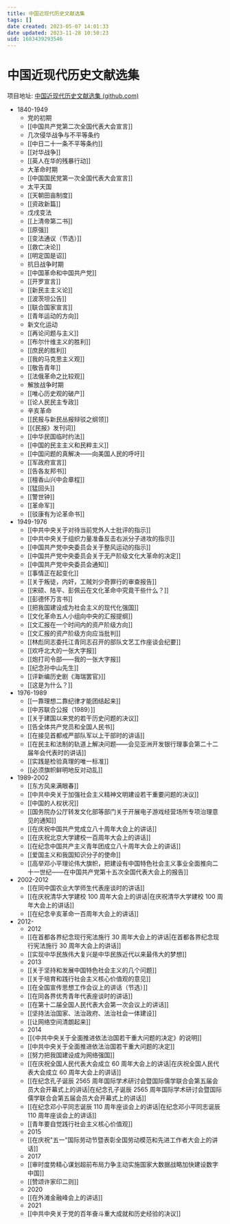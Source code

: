 ```yaml
---
title: 中国近现代历史文献选集
tags: []
date created: 2023-05-07 14:01:33
date updated: 2023-11-28 10:50:23
uid: 1683439293546
---
```


# 中国近现代历史文献选集

项目地址: [中国近现代历史文献选集 (github.com)](https://github.com/sdlyyxy/Chinese-Modern-Contemporary-History-Anthology)

- 1840-1949
  - 党的初期
  - [[中国共产党第二次全国代表大会宣言]]
  - 几次侵华战争与不平等条约
  - [[中日二十一条不平等条约]]
  - [[对华战争]]
  - [[英人在华的残暴行动]]
  - 大革命时期
  - [[中国国民党第一次全国代表大会宣言]]
  - 太平天国
  - [[天朝田亩制度]]
  - [[资政新篇]]
  - 戊戌变法
  - [[上清帝第二书]]
  - [[原强]]
  - [[变法通议（节选）]]
  - [[救亡决论]]
  - [[明定国是诏]]
  - 抗日战争时期
  - [[中国革命和中国共产党]]
  - [[开罗宣言]]
  - [[新民主主义论]]
  - [[波茨坦公告]]
  - [[联合国家宣言]]
  - [[青年运动的方向]]
  - 新文化运动
  - [[再论问题与主义]]
  - [[布尔什维主义的胜利]]
  - [[庶民的胜利]]
  - [[我的马克思主义观]]
  - [[敬告青年]]
  - [[法俄革命之比较观]]
  - 解放战争时期
  - [[唯心历史观的破产]]
  - [[论人民民主专政]]
  - 辛亥革命
  - [[民报与新民丛报辩驳之纲领]]
  - [[《民报》发刊词]]
  - [[中华民国临时约法]]
  - [[中国的民主主义和民粹主义]]
  - [[中国问题的真解决——向美国人民的呼吁]]
  - [[军政府宣言]]
  - [[告各友邦书]]
  - [[檀香山兴中会章程]]
  - [[猛回头]]
  - [[警世钟]]
  - [[革命军]]
  - [[驳康有为论革命书]]
- 1949-1976
  - [[中共中央关于对待当前党外人士批评的指示]]
  - [[中共中央关于组织力量准备反击右派分子进攻的指示]]
  - [[中国共产党中央委员会关于整风运动的指示]]
  - [[中国共产党中央委员会关于无产阶级文化大革命的决定]]
  - [[中国共产党中央委员会通知]]
  - [[事情正在起变化]]
  - [[关于叛徒，内奸，工贼刘少奇罪行的审查报告]]
  - [[宋硕、陆平、彭佩云在文化革命中究竟干些什么？]]
  - [[彭德怀万言书]]
  - [[把我国建设成为社会主义的现代化强国]]
  - [[文化革命五人小组向中央的汇报提纲]]
  - [[文汇报在一个时间内的资产阶级方向]]
  - [[文汇报的资产阶级方向应当批判]]
  - [[林彪同志委托江青同志召开的部队文艺工作座谈会纪要]]
  - [[欢呼北大的一张大字报]]
  - [[炮打司令部——我的一张大字报]]
  - [[纪念孙中山先生]]
  - [[评新编历史剧《海瑞罢官》]]
  - [[这是为什么？]]
- 1976-1989
  - [[一靠理想二靠纪律才能团结起来]]
  - [[中苏联合公报（1989）]]
  - [[关于建国以来党的若干历史问题的决议]]
  - [[告全体共产党员和全国人民书]]
  - [[在接见首都戒严部队军以上干部时的讲话]]
  - [[在民主和法制的轨道上解决问题——会见亚洲开发银行理事会第二十二届年会代表时的讲话]]
  - [[实践是检验真理的唯一标准]]
  - [[必须旗帜鲜明地反对动乱]]
- 1989-2002
  - [[东方风来满眼春]]
  - [[中共中央关于加强社会主义精神文明建设若干重要问题的决议]]
  - [[中国的人权状况]]
  - [[国务院办公厅转发文化部等部门关于开展电子游戏经营场所专项治理意见的通知]]
  - [[在庆祝中国共产党成立八十周年大会上的讲话]]
  - [[在庆祝北京大学建校一百周年大会上的讲话]]
  - [[在纪念中国共产主义青年团成立八十周年大会上的讲话]]
  - [[爱国主义和我国知识分子的使命]]
  - [[高举邓小平理论伟大旗帜，把建设有中国特色社会主义事业全面推向二十一世纪——在中国共产党第十五次全国代表大会上的报告]]
- 2002-2012
  - [[在同中国农业大学师生代表座谈时的讲话]]
  - [[在庆祝清华大学建校 100 周年大会上的讲话|在庆祝清华大学建校 100 周年大会上的讲话]]
  - [[在纪念辛亥革命一百周年大会上的讲话]]
- 2012-
  - 2012
  - [[在首都各界纪念现行宪法施行 30 周年大会上的讲话|在首都各界纪念现行宪法施行 30 周年大会上的讲话]]
  - [[实现中华民族伟大复兴是中华民族近代以来最伟大的梦想]]
  - 2013
  - [[关于坚持和发展中国特色社会主义的几个问题]]
  - [[关于培育和践行社会主义核心价值观的意见]]
  - [[在全国宣传思想工作会议上的讲话（节选）]]
  - [[在同各界优秀青年代表座谈时的讲话]]
  - [[在第十二届全国人民代表大会第一次会议上的讲话]]
  - [[坚持法治国家、法治政府、法治社会一体建设]]
  - [[让网络空间清朗起来]]
  - 2014
  - [[《中共中央关于全面推进依法治国若干重大问题的决定》的说明]]
  - [[中共中央关于全面推进依法治国若干重大问题的决定]]
  - [[努力把我国建设成为网络强国]]
  - [[在庆祝全国人民代表大会成立 60 周年大会上的讲话|在庆祝全国人民代表大会成立 60 周年大会上的讲话]]
  - [[在纪念孔子诞辰 2565 周年国际学术研讨会暨国际儒学联合会第五届会员大会开幕式上的讲话|在纪念孔子诞辰 2565 周年国际学术研讨会暨国际儒学联合会第五届会员大会开幕式上的讲话]]
  - [[在纪念邓小平同志诞辰 110 周年座谈会上的讲话|在纪念邓小平同志诞辰 110 周年座谈会上的讲话]]
  - [[青年要自觉践行社会主义核心价值观]]
  - 2015
  - [[在庆祝"五一"国际劳动节暨表彰全国劳动模范和先进工作者大会上的讲话]]
  - 2017
  - [[审时度势精心谋划超前布局力争主动实施国家大数据战略加快建设数字中国]]
  - [[赞颂许家印二则]]
  - 2020
  - [[在外滩金融峰会上的讲话]]
  - 2021
  - [[中共中央关于党的百年奋斗重大成就和历史经验的决议]]
